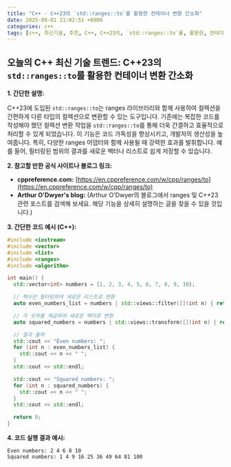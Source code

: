 ```yaml
---
title: "C++ - C++23의 `std::ranges::to`를 활용한 컨테이너 변환 간소화"
date: 2025-09-01 21:02:51 +0900
categories: c++
tags: [c++, 최신기술, 추천, C++, C++23의, `std::ranges::to`를, 활용한, 컨테이너, 변환, 간소화]
---
```


## 오늘의 C++ 최신 기술 트렌드: **C++23의 `std::ranges::to`를 활용한 컨테이너 변환 간소화**

**1. 간단한 설명:**

C++23에 도입된 `std::ranges::to`는 ranges 라이브러리와 함께 사용하여 컬렉션을 간편하게 다른 타입의 컬렉션으로 변환할 수 있는 도구입니다. 기존에는 복잡한 코드를 작성해야 했던 컬렉션 변환 작업을 `std::ranges::to`를 통해 더욱 간결하고 효율적으로 처리할 수 있게 되었습니다. 이 기능은 코드 가독성을 향상시키고, 개발자의 생산성을 높여줍니다.  특히, 다양한 ranges 어댑터와 함께 사용될 때 강력한 효과를 발휘합니다. 예를 들어, 필터링된 범위의 결과를 새로운 벡터나 리스트로 쉽게 저장할 수 있습니다.

**2. 참고할 만한 공식 사이트나 블로그 링크:**

*   **cppreference.com:** [https://en.cppreference.com/w/cpp/ranges/to](https://en.cppreference.com/w/cpp/ranges/to)
*   **Arthur O'Dwyer's blog:** (Arthur O'Dwyer의 블로그에서 ranges 및 C++23 관련 포스트를 검색해 보세요. 해당 기능을 상세히 설명하는 글을 찾을 수 있을 것입니다.)

**3. 간단한 코드 예시 (C++):**

```cpp
#include <iostream>
#include <vector>
#include <list>
#include <ranges>
#include <algorithm>

int main() {
  std::vector<int> numbers = {1, 2, 3, 4, 5, 6, 7, 8, 9, 10};

  // 짝수만 필터링하여 새로운 리스트로 변환
  auto even_numbers_list = numbers | std::views::filter([](int n) { return n % 2 == 0; }) | std::ranges::to<std::list<int>>();

  // 각 숫자를 제곱하여 새로운 벡터로 변환
  auto squared_numbers = numbers | std::views::transform([](int n) { return n * n; }) | std::ranges::to<std::vector<int>>();

  // 결과 출력
  std::cout << "Even numbers: ";
  for (int n : even_numbers_list) {
    std::cout << n << " ";
  }
  std::cout << std::endl;

  std::cout << "Squared numbers: ";
  for (int n : squared_numbers) {
    std::cout << n << " ";
  }
  std::cout << std::endl;

  return 0;
}
```

**4. 코드 실행 결과 예시:**

```
Even numbers: 2 4 6 8 10
Squared numbers: 1 4 9 16 25 36 49 64 81 100
```

